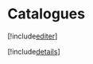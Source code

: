 # Catalogues

[!include[editer](catalogues.editer.autogen.md)]

[!include[details](catalogues.details.autogen.md)]


























































